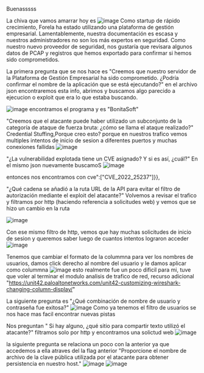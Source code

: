 Buenasssss

La chiva que vamos amarrar hoy es 
![image](https://github.com/user-attachments/assets/bfe8c140-cbec-41ee-ae57-b09ebc7fe531)
Como startup de rápido crecimiento, Forela ha estado utilizando una plataforma de gestión empresarial. Lamentablemente, nuestra documentación es escasa y nuestros administradores no son los más expertos en seguridad. Como nuestro nuevo proveedor de seguridad, nos gustaría que revisara algunos datos de PCAP y registros que hemos exportado para confirmar si hemos sido comprometidos.

La primera pregunta que se nos hace es "Creemos que nuestro servidor de la Plataforma de Gestión Empresarial ha sido comprometido. ¿Podría confirmar el nombre de la aplicación que se está ejecutando?" en el archivo json encontraremos esta info, abrimos y buscamos algo parecido a ejecucion o exploit que era lo que estaba buscando.

![image](https://github.com/user-attachments/assets/611b2636-9657-4cfa-ad34-6a4d99da070d)
encontramos el programa y es "BonitaSoft"

"Creemos que el atacante puede haber utilizado un subconjunto de la categoría de ataque de fuerza bruta: ¿cómo se llama el ataque realizado?" Credential Stuffing,Porque creo esto? porque en nuestros trafico vemos multiples intentos de inicio de sesion a diferentes puertos y muchas conexiones fallidas
![image](https://github.com/user-attachments/assets/b68aef03-ce0d-4a98-a198-9b1e0fc8f469)

"¿La vulnerabilidad explotada tiene un CVE asignado? Y si es así, ¿cuál?" En el mismo json nuevamente buscamoS
![image](https://github.com/user-attachments/assets/e6076f4f-092e-46d0-8114-4cf65944c580)

entonces nos encontramos con cve":["CVE_2022_25237"]}},

"¿Qué cadena se añadió a la ruta URL de la API para evitar el filtro de autorización mediante el exploit del atacante?" Volvemos a revisar el trafico y filtramos por http (haciendo referencia a solicitudes web) y vemos que se hizo un cambio en la ruta

![image](https://github.com/user-attachments/assets/d7648a36-fa0f-4a96-968b-ca3a1059f735)

Con ese mismo filtro de http, vemos que hay muchas solicitudes de inicio de sesion y queremos saber luego de cuantos intentos lograron acceder
![image](https://github.com/user-attachments/assets/259efeb3-973b-4780-b4d2-6fbea61a6520)

Tenemos que cambiar el formato de la colummna para ver los nombres de usuarios, damos click derecho al nombre del usuario y le damos aplicar como colummna
![image](https://github.com/user-attachments/assets/54c375e5-3482-4f1f-94b2-36e8bd1641d3)
esto realmente fue un poco dificil para mi, tuve que voler al terminar el modulo analisis de trafico de red, recurso adicional "https://unit42.paloaltonetworks.com/unit42-customizing-wireshark-changing-column-display/"

La siguiente pregunta es "¿Qué combinación de nombre de usuario y contraseña fue exitosa?"
![image](https://github.com/user-attachments/assets/1ca492b2-3c92-49e6-9d07-341c73997026)
Como ya tenemos el filtro de usuarios se nos hace mas facil encontrar nuevas pistas

Nos preguntan " Si hay alguno, ¿qué sitio para compartir texto utilizó el atacante?" filtramos solo por http y encontramos una solictud web 
![image](https://github.com/user-attachments/assets/cf06b693-8414-494e-b375-ee397c70026b)

la siguiente pregunta se relaciona un poco con la anterior ya que accedemos a ella atraves del la flag anterior "Proporcione el nombre de archivo de la clave pública utilizada por el atacante para obtener persistencia en nuestro host."
![image](https://github.com/user-attachments/assets/49ed7809-e337-499d-ac85-d408ebb0656b)
![image](https://github.com/user-attachments/assets/4a1ce822-a6f3-4661-9342-e72cdb577b53)




